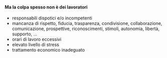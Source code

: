 #### Ma la colpa spesso non è dei lavoratori

- responsabili dispotici e/o incompetenti
- mancanza di rispetto, fiducia, trasparenza, condivisione, collaborazione, comunicazione, prospettive, riconoscimenti, stimoli, autonomia, libertà, supporto, ...
- orari di lavoro eccessivi
- elevato livello di stress
- trattamento economico inadeguato


<aside class="notes">
</aside>
